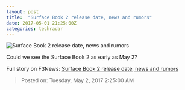 ```yaml
---
layout: post
title:  "Surface Book 2 release date, news and rumors"
date: 2017-05-01 21:25:00Z
categories: techradar
---
```


![Surface Book 2 release date, news and rumors](http://cdn.mos.cms.futurecdn.net/7c4243c8158eea2ba6db22b88e32e4ab-1200-80.jpg)

Could we see the Surface Book 2 as early as May 2?


Full story on F3News: [Surface Book 2 release date, news and rumors](http://www.f3nws.com/n/G2DdyB)

> Posted on: Tuesday, May 2, 2017 2:25:00 AM
